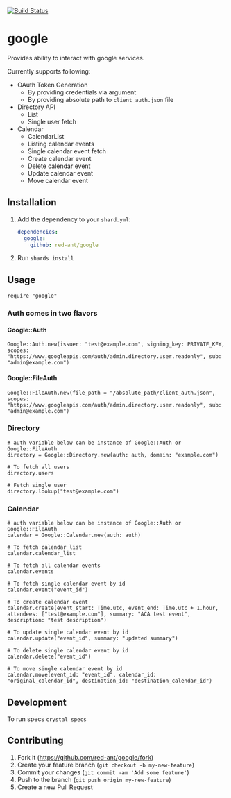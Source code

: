[![Build Status](https://travis-ci.com/red-ant/google.svg?branch=master)](https://travis-ci.com/red-ant/google)

# google

Provides ability to interact with google services.

Currently supports following:

* OAuth Token Generation
  - By providing credentials via argument
  - By providing absolute path to `client_auth.json` file
* Directory API
  - List
  - Single user fetch
* Calendar
  - CalendarList
  - Listing calendar events
  - Single calendar event fetch
  - Create calendar event
  - Delete calendar event
  - Update calendar event
  - Move calendar event

## Installation

1. Add the dependency to your `shard.yml`:

   ```yaml
   dependencies:
     google:
       github: red-ant/google
   ```

2. Run `shards install`

## Usage

```crystal
require "google"
```

### Auth comes in two flavors

#### Google::Auth

```crystal
Google::Auth.new(issuer: "test@example.com", signing_key: PRIVATE_KEY, scopes: "https://www.googleapis.com/auth/admin.directory.user.readonly", sub: "admin@example.com")
```

#### Google::FileAuth

```crystal
Google::FileAuth.new(file_path = "/absolute_path/client_auth.json", scopes: "https://www.googleapis.com/auth/admin.directory.user.readonly", sub: "admin@example.com")
```

### Directory

```crystal
# auth variable below can be instance of Google::Auth or Google::FileAuth
directory = Google::Directory.new(auth: auth, domain: "example.com")

# To fetch all users
directory.users

# Fetch single user
directory.lookup("test@example.com")
```

### Calendar
```crystal
# auth variable below can be instance of Google::Auth or Google::FileAuth
calendar = Google::Calendar.new(auth: auth)

# To fetch calendar list
calendar.calendar_list

# To fetch all calendar events
calendar.events

# To fetch single calendar event by id
calendar.event("event_id")

# To create calendar event
calendar.create(event_start: Time.utc, event_end: Time.utc + 1.hour, attendees: ["test@example.com"], summary: "ACA test event", description: "test description")

# To update single calendar event by id
calendar.update("event_id", summary: "updated summary")

# To delete single calendar event by id
calendar.delete("event_id")

# To move single calendar event by id
calendar.move(event_id: "event_id", calendar_id: "original_calendar_id", destination_id: "destination_calendar_id")
```

## Development

To run specs `crystal specs`

## Contributing

1. Fork it (<https://github.com/red-ant/google/fork>)
2. Create your feature branch (`git checkout -b my-new-feature`)
3. Commit your changes (`git commit -am 'Add some feature'`)
4. Push to the branch (`git push origin my-new-feature`)
5. Create a new Pull Request
